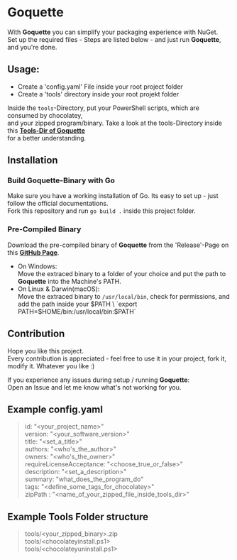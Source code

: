 # Goquette

With **Goquette** you can simplify your packaging experience with NuGet. \
Set up the required files - Steps are listed below - and just run **Goquette**, and you're done.

## Usage:

* Create a 'config.yaml' File inside your root project folder
* Create a 'tools' directory inside your root projekt folder

Inside the `tools`-Directory, put your PowerShell scripts, which are consumed by chocolatey, \
and your zipped program/binary.
Take a look at the tools-Directory inside this **[Tools-Dir of Goquette](https://github.com/PatrickLaabs/goquette/tree/main/tools)** \
for a better understanding.

## Installation

### Build Goquette-Binary with Go
Make sure you have a working installation of Go. Its easy to set up - just follow the official documentations. \
Fork this repository and run `go build .` inside this project folder.

### Pre-Compiled Binary
Download the pre-compiled binary of **Goquette** from the 'Release'-Page on this **[GitHub Page](https://github.com/PatrickLaabs/goquette/releases)**.

* On Windows: \
Move the extraced binary to a folder of your choice and put the path to **Goquette** into the Machine's PATH.
* On Linux & Darwin(macOS): \
Move the extraced binary to `/usr/local/bin`, check for permissions,
and add the path inside your $PATH \
`export PATH=$HOME/bin:/usr/local/bin:$PATH`

## Contribution

Hope you like this project. \
Every contribution is appreciated - feel free to use it in your project, fork it, modify it. Whatever you like :) 

If you experience any issues during setup / running **Goquette**: \
Open an Issue and let me know what's not working for you.

##  Example config.yaml

> id: "<your_project_name>" \
> version: "<your_software_version>" \
> title: "<set_a_title>" \
> authors: "<who's_the_author>" \
> owners: "<who's_the_owner>" \
> requireLicenseAcceptance: "<choose_true_or_false>" \
> description: "<set_a_description>" \
> summary: "what_does_the_program_do" \
> tags: "<define_some_tags_for_chocolatey>" \
> zipPath : "<name_of_your_zipped_file_inside_tools_dir>"

## Example Tools Folder structure

> tools/<your_zipped_binary>.zip \
> tools/<chocolateyinstall.ps1> \
> tools/<chocolateyuninstall.ps1>
